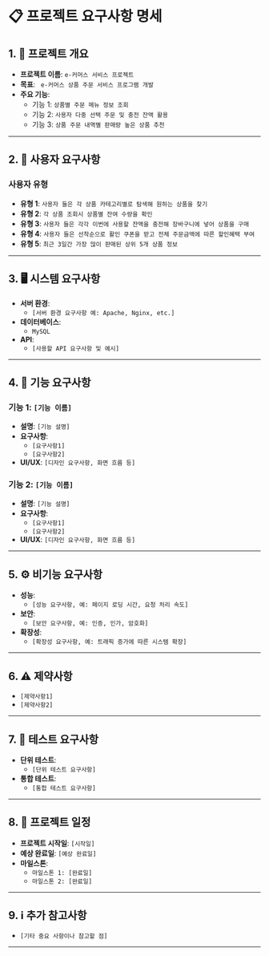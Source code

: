 # 📋 프로젝트 요구사항 명세

## 1. 📑 프로젝트 개요
- **프로젝트 이름**: `e-커머스 서비스 프로젝트`
- **목표**: ` e-커머스 상품 주문 서비스 프로그램 개발`
- **주요 기능**:
    - 기능 1: `상품별 주문 메뉴 정보 조회`
    - 기능 2: `사용자 다중 선택 주문 및 충전 잔액 활용`
    - 기능 3: `상품 주문 내역별 판매량 높은 상품 추천`    
---

## 2. 👥 사용자 요구사항
### 사용자 유형
- **유형 1**: `사용자 들은 각 상품 카테고리별로 탐색해 원하는 상품을 찾기`
- **유형 2**: `각 상품 조회시 상품별 잔여 수량을 확인` 
- **유형 3**: `사용자 들은 각각 이번에 사용할 잔액을 충전해 장바구니에 넣어 상품을 구매`
- **유형 4**: `사용자 들은 선착순으로 활인 쿠폰을 받고 전체 주문금액에 따른 할인혜택 부여`  
- **유형 5**: `최근 3일간 가장 많이 판매된 상위 5개 상품 정보`
---

## 3. 🖥 시스템 요구사항
- **서버 환경**:
    - `[서버 환경 요구사항 예: Apache, Nginx, etc.]`
- **데이터베이스**:
    - `MySQL`
- **API**:
    - `[사용할 API 요구사항 및 예시]`

---

## 4. 🔧 기능 요구사항

### 기능 1: `[기능 이름]`
- **설명**: `[기능 설명]`
- **요구사항**:
    - `[요구사항1]`
    - `[요구사항2]`
- **UI/UX**: `[디자인 요구사항, 화면 흐름 등]`

### 기능 2: `[기능 이름]`
- **설명**: `[기능 설명]`
- **요구사항**:
    - `[요구사항1]`
    - `[요구사항2]`
- **UI/UX**: `[디자인 요구사항, 화면 흐름 등]`

---

## 5. ⚙️ 비기능 요구사항
- **성능**:
    - `[성능 요구사항, 예: 페이지 로딩 시간, 요청 처리 속도]`
- **보안**:
    - `[보안 요구사항, 예: 인증, 인가, 암호화]`
- **확장성**:
    - `[확장성 요구사항, 예: 트래픽 증가에 따른 시스템 확장]`

---

## 6. ⚠️ 제약사항
- `[제약사항1]`
- `[제약사항2]`

---

## 7. 🧪 테스트 요구사항
- **단위 테스트**:
    - `[단위 테스트 요구사항]`
- **통합 테스트**:
    - `[통합 테스트 요구사항]`

---

## 8. 📅 프로젝트 일정
- **프로젝트 시작일**: `[시작일]`
- **예상 완료일**: `[예상 완료일]`
- **마일스톤**:
    - `마일스톤 1: [완료일]`
    - `마일스톤 2: [완료일]`

---

## 9. ℹ️ 추가 참고사항
- `[기타 중요 사항이나 참고할 점]`

---

